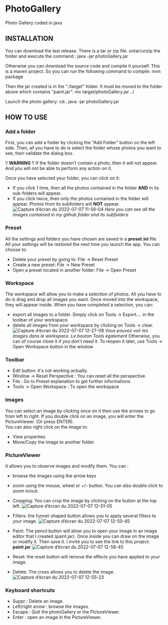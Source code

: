 # PhotoGallery
Photo Gallery coded in java

## INSTALLATION
You can download the last release. There is a tar or zip file. untar/unzip the folder and execute the command :
java -jar photoGallery.jar

Otherwise you can download the source code and compile it yourself. This is a maven project. So you can run the following command to compile:
mvn package

Then the jar created is in the "./target" folder. It must be moved to the folder above which contains "paint.jar":
mv target/photoGallery.jar ../

Launch the photo gallery:
cd..
java -jar photoGallery.jar

## HOW TO USE
### Add a folder
First, you can add a folder by clicking the "Add Folder" button on the left side. Then, all you have to do is select the folder whose photos you want to see, then validate the dialog box.

!! __WARNING__ !!
If the folder doesn't contain a photo, then it will not appear. And you will not be able to perform any action on it.

Once you have selected your folder, you can click on it:
- If you click 1 time, then all the photos contained in the folder __AND__ in its sub-folders will appear.
- If you click twice, then only the photos contained in the folder will appear. Photos from its subfolders will __NOT__ appear.
![Capture d’écran du 2022-07-07 11-56-04](https://user-images.githubusercontent.com/95108507/177749386-6c4cf8fb-0336-49a6-a4c0-6681488399b0.png)
*Here you can see all the images contained in my github folder and its subfolders*

### Preset
All the settings and folders you have chosen are saved in a __preset.ini__ file. All your settings will be restored the next time you launch the app. You can choose to:
- Delete your preset by going to: File -> Reset Preset
- Create a new preset: File -> New Preset
- Open a preset located in another folder: File -> Open Preset

### Workspace
The workspace will allow you to make a selection of photos. All you have to do is drag and drop all images you want. Once moved into the workspace, they will appear inside. When you have completed a selection, you can:
- export all images to a folder. Simply click on Tools -> Export.... in the toolbar of your workspace.
- delete all images from your workspace by clicking on Tools -> clear.
![Capture d’écran du 2022-07-07 12-27-08](https://user-images.githubusercontent.com/95108507/177755046-9b274fd4-b881-451e-8024-d72325766750.png)
*Vous pouvez voir les images dans le workspace. Le bouton Tools également*
Otherwise, you can of course close it if you don't need it. To reopen it later, use Tools -> Open Workspace button in the window

### Toolbar
- Edit button: it's not working actually.
- Window -> Reset Perspective : You can reset all the perspective.
- File : Go to Preset explanation to get further informations.
- Tools -> Open Workspace : To open the workspace

### Images
You can select an image by clicking once on it then use the arrows to go from left to right. If you double click on an image, you will enter the PictureViewer. (Or press ENTER).  
You can also right click on the image to:
- View properties
- Move/Copy the image to another folder

### PictureViewer
It allows you to observe images and modify them. You can :
- browse the images using the arrow keys
- zoom using the mouse, wheel or +/- button. You can also double click to zoom in/out.
- Cropping: You can crop the image by clicking on the button at the top left.
![Capture d’écran du 2022-07-07 12-51-05](https://user-images.githubusercontent.com/95108507/177757730-a607e152-c8c0-4c24-ab66-82ee1aa3ceb8.png)

- Filters: the funnel-shaped button allows you to apply several filters to your image.
![Capture d’écran du 2022-07-07 12-50-45](https://user-images.githubusercontent.com/95108507/177757688-f1d13e2a-9861-45f4-80f5-93ffbafff827.png)

- Paint: The pencil button will allow you to open your image in an image editor that I created (paint.jar). Once inside you can draw on the image or modify it. Then save it. I invite you to see the link to this project: **paint.jar**
![Capture d’écran du 2022-07-07 12-58-45](https://user-images.githubusercontent.com/95108507/177758156-51eac8cc-0b9b-44b2-be78-47a12b2fbfc1.png)

- Reset: the reset button will remove the effects you have applied to your image.
- Delete: The cross allows you to delete the image.
![Capture d’écran du 2022-07-07 12-55-23](https://user-images.githubusercontent.com/95108507/177758183-9ac798cd-4c4e-4ca6-8fa3-5a18567501e0.png)

### Keyboard shortcuts
- Suppr : Delete an image.
- Left/right arrow : browse the images.
- Escape : Quit the photoGallery or the PictureViewer.
- Enter : open an image in the PictureViewer.
